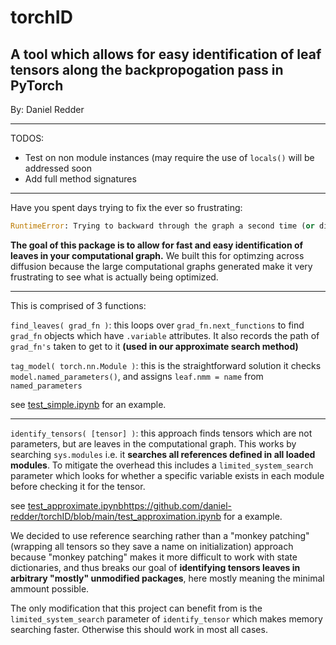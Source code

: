 # torchID
A tool which allows for easy identification of leaf tensors along the backpropogation pass in PyTorch
----
By: Daniel Redder

----
TODOS:
- Test on non module instances (may require the use of `locals()` will be addressed soon
- Add full method signatures

----

Have you spent days trying to fix the ever so frustrating: 
```py
RuntimeError: Trying to backward through the graph a second time (or directly access saved tensors after they have already been freed).
```
**The goal of this package is to allow for fast and easy identification of leaves in your computational graph.** We built this for optimzing across diffusion because the large computational graphs generated make it very frustrating to see what is actually being optimized. 

----

This is comprised of 3 functions:

`find_leaves( grad_fn )`: this loops over `grad_fn.next_functions` to find `grad_fn` objects which have `.variable` attributes. It also records the path of `grad_fn's` taken to get to it **(used in our approximate search method)**

`tag_model( torch.nn.Module )`: this is the straightforward solution it checks `model.named_parameters()`, and assigns `leaf.nmm = name` from `named_parameters` 

see [test_simple.ipynb](https://github.com/daniel-redder/torchID/blob/main/test_simple.ipynb) for an example.

----

`identify_tensors( [tensor] )`: this approach finds tensors which are not parameters, but are leaves in the computational graph. This works by searching `sys.modules` i.e. it **searches all references defined in all loaded modules**.  To mitigate the overhead this includes a `limited_system_search` parameter which looks for whether a specific variable exists in each module before checking it for the tensor. 

see [test_approximate.ipynb](https://github.com/daniel-redder/torchID/blob/main/test_approximation.ipynb)https://github.com/daniel-redder/torchID/blob/main/test_approximation.ipynb for a example.

We decided to use reference searching rather than a "monkey patching" (wrapping all tensors so they save a name on initialization) approach because "monkey patching" makes it more difficult to work with state dictionaries, and thus breaks our goal of **identifying tensors leaves in arbitrary "mostly" unmodified packages**, here mostly meaning the minimal ammount possible. 

The only modification that this project can benefit from is the `limited_system_search` parameter of `identify_tensor` which makes memory searching faster. Otherwise this should work in most all cases. 
